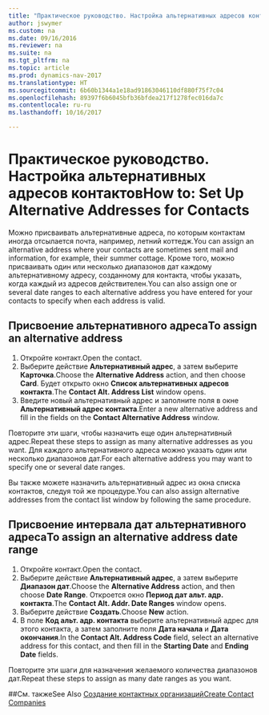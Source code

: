 ```yaml
---
title: "Практическое руководство. Настройка альтернативных адресов контактов"
author: jswymer
ms.custom: na
ms.date: 09/16/2016
ms.reviewer: na
ms.suite: na
ms.tgt_pltfrm: na
ms.topic: article
ms.prod: dynamics-nav-2017
ms.translationtype: HT
ms.sourcegitcommit: 6b60b1344a1e18ad91863046110df880f75f7c04
ms.openlocfilehash: 89397f6b6045bfb36bfdea217f1278fec016da7c
ms.contentlocale: ru-ru
ms.lasthandoff: 10/16/2017

---
```

# <a name="how-to-set-up-alternative-addresses-for-contacts"></a><span data-ttu-id="985dd-102">Практическое руководство. Настройка альтернативных адресов контактов</span><span class="sxs-lookup"><span data-stu-id="985dd-102">How to: Set Up Alternative Addresses for Contacts</span></span>
<span data-ttu-id="985dd-103">Можно присваивать альтернативные адреса, по которым контактам иногда отсылается почта, например, летний коттедж.</span><span class="sxs-lookup"><span data-stu-id="985dd-103">You can assign an alternative address where your contacts are sometimes sent mail and information, for example, their summer cottage.</span></span> <span data-ttu-id="985dd-104">Кроме того, можно присваивать один или несколько диапазонов дат каждому альтернативному адресу, созданному для контакта, чтобы указать, когда каждый из адресов действителен.</span><span class="sxs-lookup"><span data-stu-id="985dd-104">You can also assign one or several date ranges to each alternative address you have entered for your contacts to specify when each address is valid.</span></span>

## <a name="to-assign-an-alternative-address"></a><span data-ttu-id="985dd-105">Присвоение альтернативного адреса</span><span class="sxs-lookup"><span data-stu-id="985dd-105">To assign an alternative address</span></span>
1. <span data-ttu-id="985dd-106">Откройте контакт.</span><span class="sxs-lookup"><span data-stu-id="985dd-106">Open the contact.</span></span>
2. <span data-ttu-id="985dd-107">Выберите действие **Альтернативный адрес**, а затем выберите **Карточка**.</span><span class="sxs-lookup"><span data-stu-id="985dd-107">Choose the **Alternative Address** action, and then choose **Card**.</span></span> <span data-ttu-id="985dd-108">Будет открыто окно **Список альтернативных адресов контакта**.</span><span class="sxs-lookup"><span data-stu-id="985dd-108">The **Contact Alt. Address List** window opens.</span></span>
3. <span data-ttu-id="985dd-109">Введите новый альтернативный адрес и заполните поля в окне **Альтернативный адрес контакта**.</span><span class="sxs-lookup"><span data-stu-id="985dd-109">Enter a new alternative address and fill in the fields on the **Contact Alternative Address** window.</span></span>

<span data-ttu-id="985dd-110">Повторите эти шаги, чтобы назначить еще один альтернативный адрес.</span><span class="sxs-lookup"><span data-stu-id="985dd-110">Repeat these steps to assign as many alternative addresses as you want.</span></span> <span data-ttu-id="985dd-111">Для каждого альтернативного адреса можно указать один или несколько диапазонов дат.</span><span class="sxs-lookup"><span data-stu-id="985dd-111">For each alternative address you may want to specify one or several date ranges.</span></span>

<span data-ttu-id="985dd-112">Вы также можете назначить альтернативный адрес из окна списка контактов, следуя той же процедуре.</span><span class="sxs-lookup"><span data-stu-id="985dd-112">You can also assign alternative addresses from the contact list window by following the same procedure.</span></span>

## <a name="to-assign-an-alternative-address-date-range"></a><span data-ttu-id="985dd-113">Присвоение интервала дат альтернативного адреса</span><span class="sxs-lookup"><span data-stu-id="985dd-113">To assign an alternative address date range</span></span>
1. <span data-ttu-id="985dd-114">Откройте контакт.</span><span class="sxs-lookup"><span data-stu-id="985dd-114">Open the contact.</span></span>
2. <span data-ttu-id="985dd-115">Выберите действие **Альтернативный адрес**, а затем выберите **Диапазон дат**.</span><span class="sxs-lookup"><span data-stu-id="985dd-115">Choose the **Alternative Address** action, and then choose **Date Range**.</span></span> <span data-ttu-id="985dd-116">Откроется окно **Период дат альт. адр. контакта**.</span><span class="sxs-lookup"><span data-stu-id="985dd-116">The **Contact Alt. Addr. Date Ranges** window opens.</span></span>
3. <span data-ttu-id="985dd-117">Выберите действие **Создать**.</span><span class="sxs-lookup"><span data-stu-id="985dd-117">Choose **New** action.</span></span>
4. <span data-ttu-id="985dd-118">В поле **Код альт. адр. контакта** выберите альтернативный адрес для этого контакта, а затем заполните поля **Дата начала** и **Дата окончания**.</span><span class="sxs-lookup"><span data-stu-id="985dd-118">In the **Contact Alt. Address Code** field, select an alternative address for this contact, and then fill in the **Starting Date** and **Ending Date** fields.</span></span>

<span data-ttu-id="985dd-119">Повторите эти шаги для назначения желаемого количества диапазонов дат.</span><span class="sxs-lookup"><span data-stu-id="985dd-119">Repeat these steps to assign as many date ranges as you want.</span></span>

##<a name="see-also"></a><span data-ttu-id="985dd-120">См. также</span><span class="sxs-lookup"><span data-stu-id="985dd-120">See Also</span></span>
[<span data-ttu-id="985dd-121">Создание контактных организаций</span><span class="sxs-lookup"><span data-stu-id="985dd-121">Create Contact Companies</span></span>](marketing-create-contact-companies.md)

